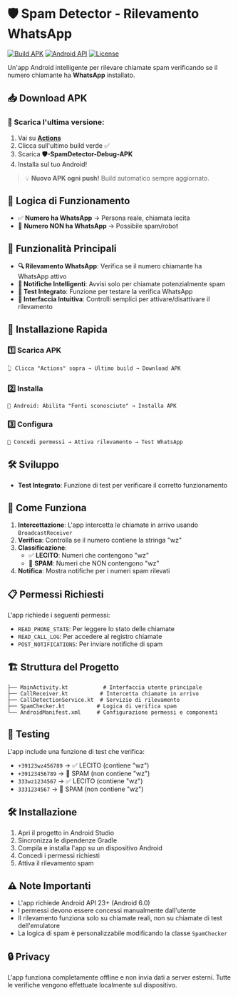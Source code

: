 # 🛡️ Spam Detector - Rilevamento WhatsApp

[![Build APK](https://github.com/FilippoTacchini/SpamDetector/actions/workflows/build-apk.yml/badge.svg)](https://github.com/FilippoTacchini/SpamDetector/actions/workflows/build-apk.yml)
[![Android API](https://img.shields.io/badge/API-23%2B-brightgreen.svg?style=flat)](https://android-arsenal.com/api?level=23)
[![License](https://img.shields.io/badge/License-MIT-blue.svg)](LICENSE)

Un'app Android intelligente per rilevare chiamate spam verificando se il numero chiamante ha **WhatsApp** installato.

## 📥 Download APK

### 🚀 Scarica l'ultima versione:
1. Vai su **[Actions](../../actions/workflows/build-apk.yml)**
2. Clicca sull'ultimo build verde ✅  
3. Scarica **🛡️-SpamDetector-Debug-APK**
4. Installa sul tuo Android!

> 💡 **Nuovo APK ogni push!** Build automatico sempre aggiornato.

## 🎯 Logica di Funzionamento

- ✅ **Numero ha WhatsApp** → Persona reale, chiamata lecita
- 🚨 **Numero NON ha WhatsApp** → Possibile spam/robot

## 🚀 Funzionalità Principali

- **🔍 Rilevamento WhatsApp**: Verifica se il numero chiamante ha WhatsApp attivo
- **🔔 Notifiche Intelligenti**: Avvisi solo per chiamate potenzialmente spam
- **🧪 Test Integrato**: Funzione per testare la verifica WhatsApp
- **🎨 Interfaccia Intuitiva**: Controlli semplici per attivare/disattivare il rilevamento

## 📱 Installazione Rapida

### 1️⃣ Scarica APK
```
👆 Clicca "Actions" sopra → Ultimo build → Download APK
```

### 2️⃣ Installa
```
📱 Android: Abilita "Fonti sconosciute" → Installa APK
```

### 3️⃣ Configura
```  
🔐 Concedi permessi → Attiva rilevamento → Test WhatsApp
```

## 🛠️ Sviluppo
- **Test Integrato**: Funzione di test per verificare il corretto funzionamento

## 🔧 Come Funziona

1. **Intercettazione**: L'app intercetta le chiamate in arrivo usando `BroadcastReceiver`
2. **Verifica**: Controlla se il numero contiene la stringa "wz"
3. **Classificazione**: 
   - ✅ **LECITO**: Numeri che contengono "wz"
   - 🚨 **SPAM**: Numeri che NON contengono "wz"
4. **Notifica**: Mostra notifiche per i numeri spam rilevati

## 📋 Permessi Richiesti

L'app richiede i seguenti permessi:
- `READ_PHONE_STATE`: Per leggere lo stato delle chiamate
- `READ_CALL_LOG`: Per accedere al registro chiamate
- `POST_NOTIFICATIONS`: Per inviare notifiche di spam

## 🏗️ Struttura del Progetto

```
├── MainActivity.kt           # Interfaccia utente principale
├── CallReceiver.kt          # Intercetta chiamate in arrivo
├── CallDetectionService.kt  # Servizio di rilevamento
├── SpamChecker.kt          # Logica di verifica spam
└── AndroidManifest.xml     # Configurazione permessi e componenti
```

## 🧪 Testing

L'app include una funzione di test che verifica:
- `+39123wz456789` → ✅ LECITO (contiene "wz")
- `+39123456789` → 🚨 SPAM (non contiene "wz")
- `333wz1234567` → ✅ LECITO (contiene "wz")
- `3331234567` → 🚨 SPAM (non contiene "wz")

## 🛠️ Installazione

1. Apri il progetto in Android Studio
2. Sincronizza le dipendenze Gradle
3. Compila e installa l'app su un dispositivo Android
4. Concedi i permessi richiesti
5. Attiva il rilevamento spam

## ⚠️ Note Importanti

- L'app richiede Android API 23+ (Android 6.0)
- I permessi devono essere concessi manualmente dall'utente
- Il rilevamento funziona solo su chiamate reali, non su chiamate di test dell'emulatore
- La logica di spam è personalizzabile modificando la classe `SpamChecker`

## 🔒 Privacy

L'app funziona completamente offline e non invia dati a server esterni. Tutte le verifiche vengono effettuate localmente sul dispositivo.